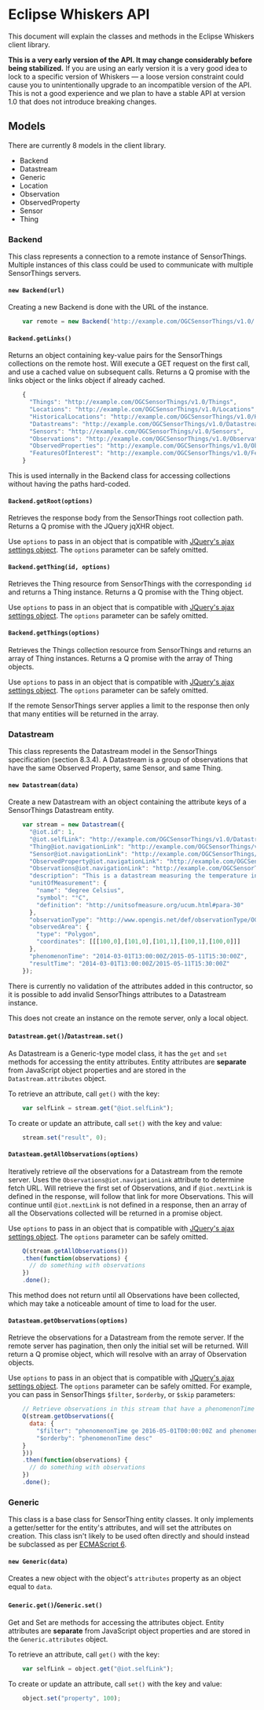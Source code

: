 # Eclipse Whiskers API

This document will explain the classes and methods in the Eclipse Whiskers client library.

**This is a very early version of the API. It may change considerably before being stabilized.** If you are using an early version it is a very good idea to lock to a specific version of Whiskers — a loose version constraint could cause you to unintentionally upgrade to an incompatible version of the API. This is not a good experience and we plan to have a stable API at version 1.0 that does not introduce breaking changes.

## Models

There are currently 8 models in the client library.

* Backend
* Datastream
* Generic
* Location
* Observation
* ObservedProperty
* Sensor
* Thing

### Backend

This class represents a connection to a remote instance of SensorThings. Multiple instances of this class could be used to communicate with multiple SensorThings servers.

#### `new Backend(url)`

Creating a new Backend is done with the URL of the instance.

````javascript
    var remote = new Backend('http://example.com/OGCSensorThings/v1.0/');
````

#### `Backend.getLinks()`

Returns an object containing key-value pairs for the SensorThings collections on the remote host. Will execute a GET request on the first call, and use a cached value on subsequent calls. Returns a Q promise with the links object or the links object if already cached.

````javascript
    {
      "Things": "http://example.com/OGCSensorThings/v1.0/Things",
      "Locations": "http://example.com/OGCSensorThings/v1.0/Locations",
      "HistoricalLocations": "http://example.com/OGCSensorThings/v1.0/HistoricalLocations",
      "Datastreams": "http://example.com/OGCSensorThings/v1.0/Datastreams",
      "Sensors": "http://example.com/OGCSensorThings/v1.0/Sensors",
      "Observations": "http://example.com/OGCSensorThings/v1.0/Observations",
      "ObservedProperties": "http://example.com/OGCSensorThings/v1.0/ObservedProperties",
      "FeaturesOfInterest": "http://example.com/OGCSensorThings/v1.0/FeaturesOfInterest"
    }

````

This is used internally in the Backend class for accessing collections without having the paths hard-coded.

#### `Backend.getRoot(options)`

Retrieves the response body from the SensorThings root collection path. Returns a Q promise with the JQuery jqXHR object.

Use `options` to pass in an object that is compatible with [JQuery's ajax settings object](http://api.jquery.com/jquery.ajax/#jQuery-ajax-settings). The `options` parameter can be safely omitted.

#### `Backend.getThing(id, options)`

Retrieves the Thing resource from SensorThings with the corresponding `id` and returns a Thing instance. Returns a Q promise with the Thing object.

Use `options` to pass in an object that is compatible with [JQuery's ajax settings object](http://api.jquery.com/jquery.ajax/#jQuery-ajax-settings). The `options` parameter can be safely omitted.

#### `Backend.getThings(options)`

Retrieves the Things collection resource from SensorThings and returns an array of Thing instances. Returns a Q promise with the array of Thing objects.

Use `options` to pass in an object that is compatible with [JQuery's ajax settings object](http://api.jquery.com/jquery.ajax/#jQuery-ajax-settings). The `options` parameter can be safely omitted.

If the remote SensorThings server applies a limit to the response then only that many entities will be returned in the array.

### Datastream

This class represents the Datastream model in the SensorThings specification (section 8.3.4). A Datastream is a group of observations that have the same Observed Property, same Sensor, and same Thing.

#### `new Datastream(data)`

Create a new Datastream with an object containing the attribute keys of a SensorThings Datastream entity.

````javascript
    var stream = new Datastream({
      "@iot.id": 1,
      "@iot.selfLink": "http://example.com/OGCSensorThings/v1.0/Datastreams(1)",
      "Thing@iot.navigationLink": "http://example.com/OGCSensorThings/v1.0/Things(1)",
      "Sensor@iot.navigationLink": "http://example.com/OGCSensorThings/v1.0/Sensors(1)",
      "ObservedProperty@iot.navigationLink": "http://example.com/OGCSensorThings/v1.0/ObservedProperties(1)",
      "Observations@iot.navigationLink": "http://example.com/OGCSensorThings/v1.0/Observations(1)",
      "description": "This is a datastream measuring the temperature in an oven.",
      "unitOfMeasurement": {
        "name": "degree Celsius",
        "symbol": "°C",
        "definition": "http://unitsofmeasure.org/ucum.html#para-30"
      },
      "observationType": "http://www.opengis.net/def/observationType/OGC- OM/2.0/OM_Measurement",
      "observedArea": {
        "type": "Polygon",
        "coordinates": [[[100,0],[101,0],[101,1],[100,1],[100,0]]]
      },
      "phenomenonTime": "2014-03-01T13:00:00Z/2015-05-11T15:30:00Z",
      "resultTime": "2014-03-01T13:00:00Z/2015-05-11T15:30:00Z"
    });
````

There is currently no validation of the attributes added in this contructor, so it is possible to add invalid SensorThings attributes to a Datastream instance.

This does not create an instance on the remote server, only a local object.

#### `Datastream.get()`/`Datastream.set()`

As Datastream is a Generic-type model class, it has the `get` and `set` methods for accessing the entity attributes. Entity attributes are **separate** from JavaScript object properties and are stored in the `Datastream.attributes` object.

To retrieve an attribute, call `get()` with the key:

````javascript
    var selfLink = stream.get("@iot.selfLink");
````

To create or update an attribute, call `set()` with the key and value:

````javascript
    stream.set("result", 0);
````

#### `Datasteam.getAllObservations(options)`

Iteratively retrieve *all* the observations for a Datastream from the remote server. Uses the `Observations@iot.navigationLink` attribute to determine fetch URL. Will retrieve the first set of Observations, and if `@iot.nextLink` is defined in the response, will follow that link for more Observations. This will continue until `@iot.nextLink` is not defined in a response, then an array of all the Observations collected will be returned in a promise object.

Use `options` to pass in an object that is compatible with [JQuery's ajax settings object](http://api.jquery.com/jquery.ajax/#jQuery-ajax-settings). The `options` parameter can be safely omitted.

````javascript
    Q(stream.getAllObservations())
    .then(function(observations) {
      // do something with observations
    })
    .done();
````

This method does not return until all Observations have been collected, which may take a noticeable amount of time to load for the user.

#### `Datasteam.getObservations(options)`

Retrieve the observations for a Datastream from the remote server. If the remote server has pagination, then only the initial set will be returned. Will return a Q promise object, which will resolve with an array of Observation objects.

Use `options` to pass in an object that is compatible with [JQuery's ajax settings object](http://api.jquery.com/jquery.ajax/#jQuery-ajax-settings). The `options` parameter can be safely omitted. For example, you can pass in SensorThings `$filter`, `$orderby`, or `$skip` parameters:

````javascript
    // Retrieve observations in this stream that have a phenomenonTime between May 1 and June 1 2016 (UTC zone).
    Q(stream.getObservations({
      data: {
        "$filter": "phenomenonTime ge 2016-05-01T00:00:00Z and phenomenonTime le 2016-06-01T00:00:00Z",
        "$orderby": "phenomenonTime desc"
    }
    }))
    .then(function(observations) {
      // do something with observations
    })
    .done();
````

### Generic

This class is a base class for SensorThing entity classes. It only implements a getter/setter for the entity's attributes, and will set the attributes on creation. This class isn't likely to be used often directly and should instead be subclassed as per [ECMAScript 6](https://developer.mozilla.org/en-US/docs/Web/JavaScript/Reference/Classes).

#### `new Generic(data)`

Creates a new object with the object's `attributes` property as an object equal to `data`.

#### `Generic.get()`/`Generic.set()`

Get and Set are methods for accessing the attributes object. Entity attributes are **separate** from JavaScript object properties and are stored in the `Generic.attributes` object.

To retrieve an attribute, call `get()` with the key:

````javascript
    var selfLink = object.get("@iot.selfLink");
````

To create or update an attribute, call `set()` with the key and value:

````javascript
    object.set("property", 100);
````
